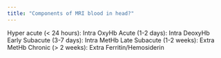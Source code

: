 ```yaml
---
title: "Components of MRI blood in head?"
---
```

Hyper acute (&lt; 24 hours): Intra OxyHb
Acute (1-2 days): Intra DeoxyHb
Early Subacute (3-7 days): Intra MetHb
Late Subacute (1-2 weeks): Extra MetHb
Chronic (&gt; 2 weeks): Extra Ferritin/Hemosiderin


